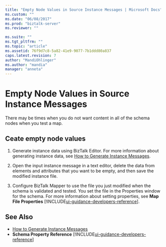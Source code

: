 ```yaml
---
title: "Empty Node Values in Source Instance Messages | Microsoft Docs"
ms.custom: ""
ms.date: "06/08/2017"
ms.prod: "biztalk-server"
ms.reviewer: ""

ms.suite: ""
ms.tgt_pltfrm: ""
ms.topic: "article"
ms.assetid: 76f9d7c8-5a82-41e9-9077-7b1ddd80a837
caps.latest.revision: 7
author: "MandiOhlinger"
ms.author: "mandia"
manager: "anneta"
---
```

# Empty Node Values in Source Instance Messages
There may be times when you do not want content in all of the schema nodes when you test a map.  

## Ceate empty node values  

1. Generate instance data using BizTalk Editor. For more information about generating instance data, see [How to Generate Instance Messages](../core/how-to-generate-instance-messages.md).  

2. Open the input instance message in a text editor, delete the data from elements and attributes that you want to be empty, and then save the modified instance file.  

3. Configure BizTalk Mapper to use the file you just modified when the schema is validated and tested. You set the file in the Properties window for the schema. For more information about setting properties, see **Map File Properties** [!INCLUDE[ui-guidance-developers-reference](../includes/ui-guidance-developers-reference.md)].

## See Also  
- [How to Generate Instance Messages](../core/how-to-generate-instance-messages.md)   
- **Schema Property Reference** [!INCLUDE[ui-guidance-developers-reference](../includes/ui-guidance-developers-reference.md)]
